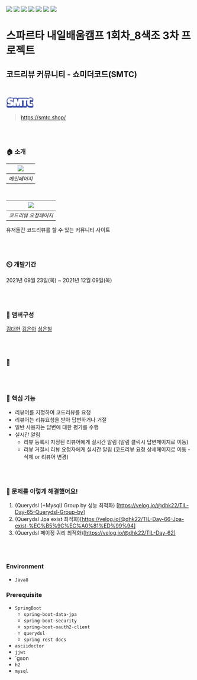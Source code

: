 ![](https://img.shields.io/badge/HTML5-E34F26?style=for-the-badge&logo=html5&logoColor=white) ![](https://img.shields.io/badge/CSS3-1572B6?style=for-the-badge&logo=css3&logoColor=white) ![](https://img.shields.io/badge/jQuery-0769AD?style=for-the-badge&logo=jquery&logoColor=white) ![](https://img.shields.io/badge/Java-ED8B00?style=for-the-badge&logo=java&logoColor=white) ![](	https://img.shields.io/badge/Spring-6DB33F?style=for-the-badge&logo=spring&logoColor=white) ![](https://img.shields.io/badge/Amazon_AWS-232F3E?style=for-the-badge&logo=amazon-aws&logoColor=white) ![](https://img.shields.io/badge/MySQL-00000F?style=for-the-badge&logo=mysql&logoColor=white)
# 스파르타 내일배움캠프 1회차_8색조 3차 프로젝트

## 코드리뷰 커뮤니티 - 쇼미더코드(SMTC)

<br/>

![](src/main/resources/static/images/header_logo.png)
> https://smtc.shop/


<br/>
<br/>

### 🏠 소개


| ![](https://i.imgur.com/bjw3nEH.png) |
|:--:|
| *메인페이지* |

<br/>

| ![](https://i.imgur.com/YBJGcYJ.png) |
|:--:|
| *코드리뷰 요청페이지* |



유저들간 코드리뷰를 할 수 있는 커뮤니티 사이트

<br/>
<br/>

### ⏲️ 개발기간
2021년 09월 23일(목) ~ 2021년 12월 09일(목)

<br/>
<br/>

### 🧙 맴버구성
[김대현](https://github.com/kimdh-hi) [김은아](https://github.com/eunag63) [심은철](https://github.com/scm1400)

<br/>
<br/>

### 📌


<br/>
<br/>

### 📌 핵심 기능
- 리뷰어를 지정하여 코드리뷰를 요청
- 리뷰어는 리뷰요청을 받아 답변하거나 거절
- 일반 사용자는 답변에 대한 평가를 수행
- 실시간 알림
  - 리뷰 등록시 지정된 리뷰어에게 실시간 알림 (알림 클릭시 답변페이지로 이동)
  - 리뷰 거절시 리뷰 요청자에게 실시간 알림 (코드리뷰 요청 상세페이지로 이동 - 삭제 or 리뷰어 변경)
  

<br/>
<br/>

### 📌 문제를 이렇게 해결했어요!
1. (Querydsl (+Mysql) Group by 성능 최적화) [https://velog.io/@dhk22/TIL-Day-65-Querydsl-Group-by]
2. (Querydsl Jpa exist 최적화)[https://velog.io/@dhk22/TIL-Day-66-Jpa-exist-%EC%B5%9C%EC%A0%81%ED%99%94]
3. (Querydsl 페이징 쿼리 최적화)[https://velog.io/@dhk22/TIL-Day-62]

<br/>
<br/>

### Environment

- `Java8`

### Prerequisite
- `SpringBoot`
    - `spring-boot-data-jpa`
    - `spring-boot-security`
    - `spring-boot-oauth2-client`
    - `querydsl`
    - `spring rest docs`
- `asciidoctor`
- `jjwt`
- `gson
- `h2`
- `mysql`

